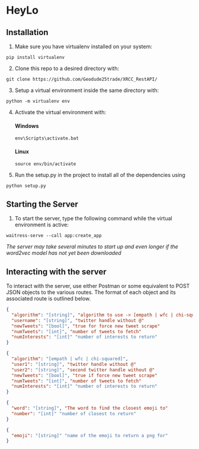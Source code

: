 # HeyLo
## Installation
1. Make sure you have virtualenv installed on your system:

  ```
  pip install virtualenv
  ```

2. Clone this repo to a desired directory with:

  ```
  git clone https://github.com/Geodude25trade/XRCC_RestAPI/
  ```

3. Setup a virtual environment inside the same directory with:

  ```
  python -m virtualenv env
  ```

4. Activate the virtual environment with:
    #### __Windows__
      ```
      env\Scripts\activate.bat
      ```
    #### __Linux__
      ```
      source env/bin/activate
      ```
5. Run the setup.py in the project to install all of the dependencies using

  ```
  python setup.py
  ```
## Starting the Server
1. To start the server, type the following command while the virtual environment is active:

  ```
  waitress-serve --call app:create_app
  ```

  _The server may take several minutes to start up and even longer if the word2vec model has not yet been downloaded_
## Interacting with the server
  To interact with the server, use either Postman or some equivalent to POST JSON objects to the various routes. The format of each object and its associated route is outlined below.

```JSON
{
  "algorithm": "[string]", "algorithm to use -> [empath | wfc | chi-squared | bayes]"
  "username": "[string]", "twitter handle without @"
  "newTweets": "[bool]", "true for force new tweet scrape"
  "numTweets": "[int]", "number of tweets to fetch"
  "numInterests": "[int]" "number of interests to return"
}
```

```JSON
{
  "algorithm": "[empath | wfc | chi-squared]",
  "user1": "[string]", "twitter handle without @"
  "user2": "[string]", "second twitter handle without @"
  "newTweets": "[bool]", "true if force new tweet scrape"
  "numTweets": "[int]", "number of tweets to fetch"
  "numInterests": "[int]" "number of interests to return"
}
```

```JSON
{
  "word": "[string]", "The word to find the closest emoji to"
  "number": "[int]" "number of closest to return"
}
```

```JSON
{
  "emoji": "[string]" "name of the emoji to return a png for"
}
```
